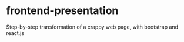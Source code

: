 # frontend-presentation
Step-by-step transformation of a crappy web page, with bootstrap and react.js
